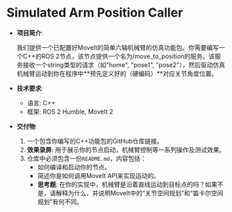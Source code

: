 # Simulated Arm Position Caller

- **项目简介**:

  我们提供一个已配置好MoveIt的简单六轴机械臂的仿真功能包。你需要编写一个C++的ROS 2节点，该节点提供一个名为/move_to_position的服务。该服务接收一个string类型的请求（如"home", "pose1", "pose2"），然后驱动仿真机械臂运动到你在程序中**预先定义好的（硬编码）**对应关节角度位置。

- **技术要求**:

  - 语言: C++
  - 框架: ROS 2 Humble, MoveIt 2

- **交付物**:

  1. 一个包含你编写的C++功能包的GitHub仓库链接。
  2. **效果录屏**: 用于展示你的节点启动，机械臂控制等一系列操作及测试效果。
  3. 仓库中必须包含一份`README.md`，内容包括：
     - 如何编译和启动你的节点。
     - 简述你是如何调用MoveIt API来实现运动的。
     - **思考题**: 在你的实现中，机械臂是沿着直线运动到目标点的吗？如果不是，请解释为什么，并说明MoveIt中的“关节空间规划”和“笛卡尔空间规划”有何不同。